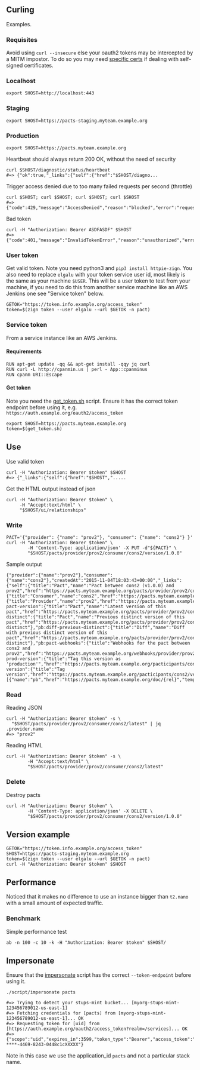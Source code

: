 ## Curling
Examples.

### Requisites
Avoid using `curl --insecure` else your oauth2 tokens may be intercepted by a MITM impostor.
To do so you may need [specific certs](https://github.com/zalando/docker-ubuntu/blob/master/Dockerfile#L10) if dealing with self-signed certificates.

### Localhost

    export SHOST=http://localhost:443

### Staging

    export SHOST=https://pacts-staging.myteam.example.org

### Production

    export SHOST=https://pacts.myteam.example.org

Heartbeat should always return 200 OK, without the need of security

    curl $SHOST/diagnostic/status/heartbeat
    #=> {"ok":true,"_links":{"self":{"href":"$SHOST/diagno...

Trigger access denied due to too many failed requests per second (throttle)

    curl $SHOST; curl $SHOST; curl $SHOST; curl $SHOST
    #=> {"code":429,"message":"AccessDenied","reason":"blocked","error":"request_blocked","error_description":"RequestBlocked"}

Bad token

    curl -H "Authorization: Bearer ASDFASDF" $SHOST
    #=> {"code":401,"message":"InvalidTokenError","reason":"unauthorized","error":"invalid_token","error_description":"InvalidTokenError"}

### User token
Get valid token. Note you need python3 and `pip3 install httpie-zign`. You also need to replace `elgalu` with your token service user id, most likely is the same as your machine `$USER`.
This will be a user token to test from your machine, if you need to do this from another service machine like an AWS Jenkins one see "Service token" below.

    GETOK="https://token.info.example.org/access_token"
    token=$(zign token --user elgalu --url $GETOK -n pact)

### Service token
From a service instance like an AWS Jenkins.

#### Requirements
    RUN apt-get update -qq && apt-get install -qqy jq curl
    RUN curl -L http://cpanmin.us | perl - App::cpanminus
    RUN cpanm URI::Escape

#### Get token
Note you need the [get_token.sh](../container/usr/bin/get_token.sh) script.
Ensure it has the correct token endpoint before using it, e.g. `https://auth.example.org/oauth2/access_token`

    export SHOST=https://pacts.myteam.example.org
    token=$(get_token.sh)

## Use
Use valid token

    curl -H "Authorization: Bearer $token" $SHOST
    #=> {"_links":{"self":{"href":"$SHOST",".....

Get the HTML output instead of json

    curl -H "Authorization: Bearer $token" \
         -H "Accept:text/html" \
         "$SHOST/ui/relationships"

### Write

    PACT='{"provider": {"name": "prov2"}, "consumer": {"name": "cons2"} }'
    curl -H "Authorization: Bearer $token" \
            -H 'Content-Type: application/json' -X PUT -d"${PACT}" \
            "$SHOST/pacts/provider/prov2/consumer/cons2/version/1.0.0"

Sample output

    {"provider":{"name":"prov2"},"consumer":{"name":"cons2"},"createdAt":"2015-11-04T18:03:43+00:00","_links":{"self":{"title":"Pact","name":"Pact between cons2 (v1.0.0) and prov2","href":"https://pacts.myteam.example.org/pacts/provider/prov2/consumer/cons2/version/1.0.0"},"pb:consumer":{"title":"Consumer","name":"cons2","href":"https://pacts.myteam.example.org/pacticipants/cons2"},"pb:provider":{"title":"Provider","name":"prov2","href":"https://pacts.myteam.example.org/pacticipants/prov2"},"pb:latest-pact-version":{"title":"Pact","name":"Latest version of this pact","href":"https://pacts.myteam.example.org/pacts/provider/prov2/consumer/cons2/latest"},"pb:previous-distinct":{"title":"Pact","name":"Previous distinct version of this pact","href":"https://pacts.myteam.example.org/pacts/provider/prov2/consumer/cons2/version/1.0.0/previous-distinct"},"pb:diff-previous-distinct":{"title":"Diff","name":"Diff with previous distinct version of this pact","href":"https://pacts.myteam.example.org/pacts/provider/prov2/consumer/cons2/version/1.0.0/diff/previous-distinct"},"pb:pact-webhooks":{"title":"Webhooks for the pact between cons2 and prov2","href":"https://pacts.myteam.example.org/webhooks/provider/prov2/consumer/cons2"},"pb:tag-prod-version":{"title":"Tag this version as 'production'","href":"https://pacts.myteam.example.org/pacticipants/cons2/versions/1.0.0/tags/prod"},"pb:tag-version":{"title":"Tag version","href":"https://pacts.myteam.example.org/pacticipants/cons2/versions/1.0.0/tags/{tag}"},"curies":[{"name":"pb","href":"https://pacts.myteam.example.org/doc/{rel}","templated":true}]}}

### Read
Reading JSON

    curl -H "Authorization: Bearer $token" -s \
      "$SHOST/pacts/provider/prov2/consumer/cons2/latest" | jq .provider.name
    #=> "prov2"

Reading HTML

    curl -H "Authorization: Bearer $token" -s \
            -H "Accept:text/html" \
            "$SHOST/pacts/provider/prov2/consumer/cons2/latest"

### Delete
Destroy pacts

    curl -H "Authorization: Bearer $token" \
            -H 'Content-Type: application/json' -X DELETE \
            "$SHOST/pacts/provider/prov2/consumer/cons2/version/1.0.0"

## Version example
    GETOK="https://token.info.example.org/access_token"
    SHOST=https://pacts-staging.myteam.example.org
    token=$(zign token --user elgalu --url $GETOK -n pact)
    curl -H "Authorization: Bearer $token" $SHOST

## Performance

Noticed that it makes no difference to use an instance bigger than `t2.nano` with a small amount of expected traffic.

### Benchmark
Simple performance test

    ab -n 100 -c 10 -k -H "Authorization: Bearer $token" $SHOST/

## Impersonate
Ensure that the [impersonate](./script/impersonate) script has the correct `--token-endpoint` before using it.

    ./script/impersonate pacts

    #=> Trying to detect your stups-mint bucket... [myorg-stups-mint-123456789012-us-east-1]
    #=> Fetching credentials for [pacts] from [myorg-stups-mint-123456789012-us-east-1]... OK
    #=> Requesting token for [uid] from [https://auth.example.org/oauth2/access_token?realm=/services]... OK
    #=> {"scope":"uid","expires_in":3599,"token_type":"Bearer","access_token":"XXXX-****-4469-8243-0448c1cXXXXX"}

Note in this case we use the application_id `pacts` and not a particular stack name.
